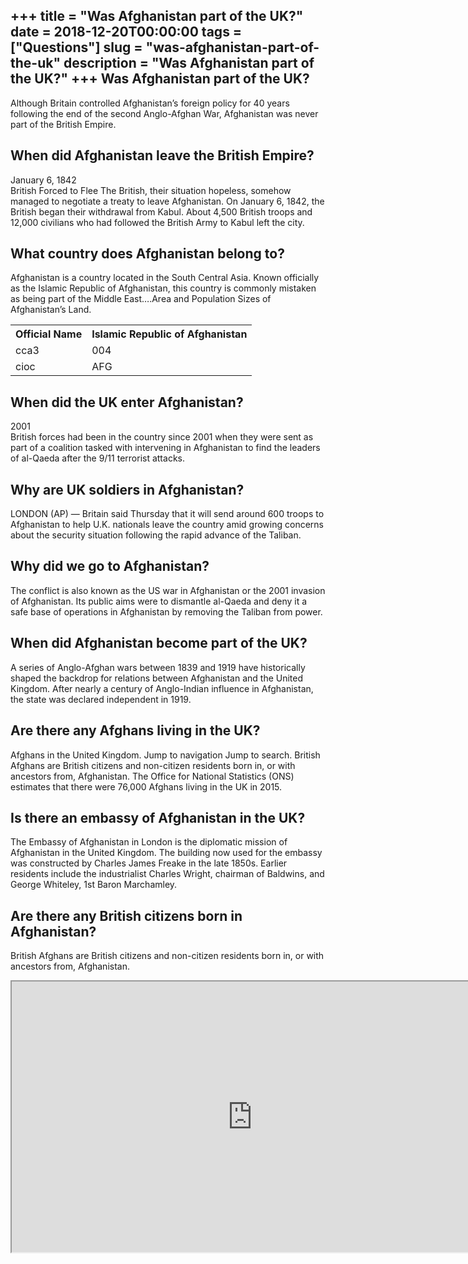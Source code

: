 +++
title = "Was Afghanistan part of the UK?"
date = 2018-12-20T00:00:00
tags = ["Questions"]
slug = "was-afghanistan-part-of-the-uk"
description = "Was Afghanistan part of the UK?"
+++
Was Afghanistan part of the UK?
-------------------------------

Although Britain controlled Afghanistan’s foreign policy for 40 years following the end of the second Anglo-Afghan War, Afghanistan was never part of the British Empire.

When did Afghanistan leave the British Empire?
----------------------------------------------

January 6, 1842  
British Forced to Flee The British, their situation hopeless, somehow managed to negotiate a treaty to leave Afghanistan. On January 6, 1842, the British began their withdrawal from Kabul. About 4,500 British troops and 12,000 civilians who had followed the British Army to Kabul left the city.

What country does Afghanistan belong to?
----------------------------------------

Afghanistan is a country located in the South Central Asia. Known officially as the Islamic Republic of Afghanistan, this country is commonly mistaken as being part of the Middle East….Area and Population Sizes of Afghanistan’s Land.

<table><tr><th>Official Name</th><th>Islamic Republic of Afghanistan</th></tr><tr><td>cca3</td><td>004</td></tr><tr><td>cioc</td><td>AFG</td></tr></table>

When did the UK enter Afghanistan?
----------------------------------

2001  
British forces had been in the country since 2001 when they were sent as part of a coalition tasked with intervening in Afghanistan to find the leaders of al-Qaeda after the 9/11 terrorist attacks.

Why are UK soldiers in Afghanistan?
-----------------------------------

LONDON (AP) — Britain said Thursday that it will send around 600 troops to Afghanistan to help U.K. nationals leave the country amid growing concerns about the security situation following the rapid advance of the Taliban.

Why did we go to Afghanistan?
-----------------------------

The conflict is also known as the US war in Afghanistan or the 2001 invasion of Afghanistan. Its public aims were to dismantle al-Qaeda and deny it a safe base of operations in Afghanistan by removing the Taliban from power.

When did Afghanistan become part of the UK?
-------------------------------------------

A series of Anglo-Afghan wars between 1839 and 1919 have historically shaped the backdrop for relations between Afghanistan and the United Kingdom. After nearly a century of Anglo-Indian influence in Afghanistan, the state was declared independent in 1919.

Are there any Afghans living in the UK?
---------------------------------------

Afghans in the United Kingdom. Jump to navigation Jump to search. British Afghans are British citizens and non-citizen residents born in, or with ancestors from, Afghanistan. The Office for National Statistics (ONS) estimates that there were 76,000 Afghans living in the UK in 2015.

Is there an embassy of Afghanistan in the UK?
---------------------------------------------

The Embassy of Afghanistan in London is the diplomatic mission of Afghanistan in the United Kingdom. The building now used for the embassy was constructed by Charles James Freake in the late 1850s. Earlier residents include the industrialist Charles Wright, chairman of Baldwins, and George Whiteley, 1st Baron Marchamley.

Are there any British citizens born in Afghanistan?
---------------------------------------------------

British Afghans are British citizens and non-citizen residents born in, or with ancestors from, Afghanistan.

<iframe allow="accelerometer; autoplay; clipboard-write; encrypted-media; gyroscope; picture-in-picture" allowfullscreen="" class="__youtube_prefs__  epyt-is-override  no-lazyload" data-no-lazy="1" data-origheight="433" data-origwidth="770" data-skipgform_ajax_framebjll="" height="433" id="_ytid_52635" loading="lazy" src="https://www.youtube.com/embed/E_PpRQCsGwE?enablejsapi=1&autoplay=0&cc_load_policy=0&cc_lang_pref=&iv_load_policy=1&loop=0&modestbranding=0&rel=1&fs=1&playsinline=0&autohide=2&theme=dark&color=red&controls=1&" title="YouTube player" width="770"></iframe>